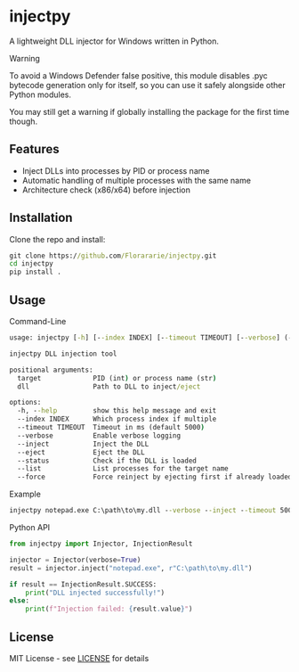 # injectpy
A lightweight DLL injector for Windows written in Python.

> [!WARNING]
> To avoid a Windows Defender false positive, this module disables .pyc bytecode generation only for itself, so you can use it safely alongside other Python modules.
> 
> You may still get a warning if globally installing the package for the first time though.

## Features
- Inject DLLs into processes by PID or process name
- Automatic handling of multiple processes with the same name
- Architecture check (x86/x64) before injection

## Installation
Clone the repo and install:

```cmd
git clone https://github.com/Florararie/injectpy.git
cd injectpy
pip install .
```

## Usage

Command-Line

```cmd
usage: injectpy [-h] [--index INDEX] [--timeout TIMEOUT] [--verbose] (--inject | --eject | --status | --list) [--force] target [dll]

injectpy DLL injection tool

positional arguments:
  target             PID (int) or process name (str)
  dll                Path to DLL to inject/eject

options:
  -h, --help         show this help message and exit
  --index INDEX      Which process index if multiple
  --timeout TIMEOUT  Timeout in ms (default 5000)
  --verbose          Enable verbose logging
  --inject           Inject the DLL
  --eject            Eject the DLL
  --status           Check if the DLL is loaded
  --list             List processes for the target name
  --force            Force reinject by ejecting first if already loaded
```

Example

```cmd
injectpy notepad.exe C:\path\to\my.dll --verbose --inject --timeout 5000 --index 0
```

Python API

```python
from injectpy import Injector, InjectionResult

injector = Injector(verbose=True)
result = injector.inject("notepad.exe", r"C:\path\to\my.dll")

if result == InjectionResult.SUCCESS:
    print("DLL injected successfully!")
else:
    print(f"Injection failed: {result.value}")
```

## License

MIT License - see [LICENSE](/LICENSE) for details